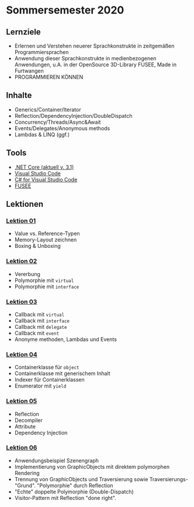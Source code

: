 # Sommersemester 2020

## Lernziele

 - Erlernen und Verstehen neuerer Sprachkonstrukte in zeitgemäßen Programmiersprachen
 - Anwendung dieser Sprachkonstrukte in medienbezogenen Anwendungen, u.A. in der OpenSource 3D-Library FUSEE, Made in
   Furtwangen 
 - PROGRAMMIEREN KÖNNEN


## Inhalte 

- Generics/Container/Iterator
- Reflection/DependencyInjection/DoubleDispatch
- Concurrency/Threads/Async&Await
- Events/Delegates/Anonymous methods
- Lambdas & LINQ (ggf.)

## Tools

- [.NET Core (aktuell v. 3.1)](https://dotnet.microsoft.com/download)
- [Visual Studio Code](https://code.visualstudio.com/download)
- [C# for Visual Studio Code](https://marketplace.visualstudio.com/items?itemName=ms-vscode.csharp)
- [FUSEE](http://fusee3d.org/)

## Lektionen

### [Lektion 01](01_MemValRef)

 - Value vs. Reference-Typen
 - Memory-Layout zeichnen
 - Boxing & Unboxing

### [Lektion 02](02_Inheritance)

- Vererbung 
- Polymorphie mit `virtual`
- Polymorphie mit `interface`

### [Lektion 03](03_Callback)

- Callback mit `virtual`
- Callback mit `interface`
- Callback mit `delegate`
- Callback mit `event`
- Anonyme methoden, Lambdas und Events

### [Lektion 04](04_Generics)

- Containerklasse für `object`
- Containerklasse mit generischem Inhalt
- Indexer für Containerklassen
- Enumerator mit `yield`

### [Lektion 05](05_Reflection)

- Reflection
- Decompiler
- Attribute
- Dependency Injection

### [Lektion 06](06_VisitorPattern)

- Anwendungsbeispiel Szenengraph
- Implementierung von GraphicObjects mit direktem polymorphen Rendering
- Trennung von GraphicObjects und Traversierung sowie Traversierungs-"Grund". "Polymorphie" durch Reflection
- "Echte" doppelte Polymorphie (Double-Dispatch)
- Visitor-Pattern mit Reflection "done right".

